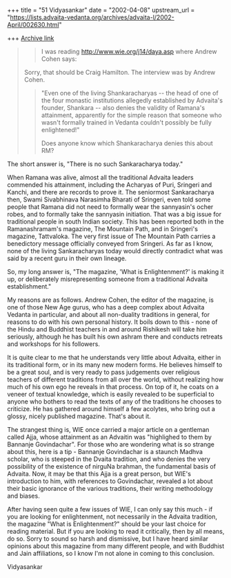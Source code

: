 +++
title = "51 Vidyasankar"
date = "2002-04-08"
upstream_url = "https://lists.advaita-vedanta.org/archives/advaita-l/2002-April/002630.html"

+++
[Archive link](https://lists.advaita-vedanta.org/archives/advaita-l/2002-April/002630.html)

>> I was reading http://www.wie.org/j14/daya.asp
>> where Andrew Cohen says:
>>
>
>Sorry, that should be Craig Hamilton. The interview was by Andrew Cohen.
>
>> "Even one of the living Shankaracharyas -- the head of one of the four
>> monastic institutions allegedly established by Advaita's founder,
>> Shankara -- also denies the validity of Ramana's attainment, apparently
>> for the simple reason that someone who wasn't formally trained in
Vedanta
>> couldn't possibly be fully enlightened!"
>>
>> Does anyone know which Shankaracharya denies this about RM?
>>

The short answer is, "There is no such Sankaracharya today."

When Ramana was alive, almost all the traditional Advaita leaders
commended his attainment, including the Acharyas of Puri, Sringeri and
Kanchi, and there are records to prove it. The seniormost Sankaracharya
then, Swami Sivabhinava Narasimha Bharati of Sringeri, even told some
people that Ramana did not need to formally wear the sannyasin's ocher
robes, and to formally take the sannyasin initiation. That was a big issue
for traditional people in south Indian society. This has been reported
both in the Ramanashramam's magazine, The Mountain Path, and in Sringeri's
magazine, Tattvaloka. The very first issue of The Mountain Path carries a
benedictory message officially conveyed from Sringeri. As far as I know,
none of the living Sankaracharyas today would directly contradict what was
said by a recent guru in their own lineage.

So, my long answer is, "The magazine, 'What is Enlightenment?' is making
it up, or deliberately misrepresenting someone from a traditional Advaita
establishment."

My reasons are as follows. Andrew Cohen, the editor of the magazine, is
one of those New Age gurus, who has a deep complex about Advaita Vedanta
in particular, and about all non-duality traditions in general, for
reasons to do with his own personal history. It boils down to this - none
of the Hindu and Buddhist teachers in and around Rishikesh will take him
seriously, although he has built his own ashram there and conducts
retreats and workshops for his followers.

It is quite clear to me that he understands very little about Advaita,
either in its traditional form, or in its many new modern forms. He
believes himself to be a great soul, and is very ready to pass judgements
over religious teachers of different traditions from all over the world,
without realizing how much of his own ego he reveals in that process. On
top of it, he coats on a veneer of textual knowledge, which is easily
revealed to be superficial to anyone who bothers to read the texts of any
of the traditions he chooses to criticize. He has gathered around himself
a few acolytes, who bring out a glossy, nicely published magazine. That's
about it.

The strangest thing is, WIE once carried a major article on a gentleman
called Ajja, whose attainment as an Advaitin was "highlighed to them by
Bannanje Govindachar". For those who are wondering what is so strange
about this, here is a tip - Bannanje Govindachar is a staunch Madhva
scholar, who is steeped in the Dvaita tradition, and who denies the very
possibility of the existence of nirguNa brahman, the fundamental basis of
Advaita. Now, it may be that this Ajja is a great person, but WIE's
introduction to him, with references to Govindachar, revealed a lot about
their basic ignorance of the various traditions, their writing methodology
and biases.

After having seen quite a few issues of WIE, I can only say this much - if
you are looking for enlightenment, not necessarily in the Advaita
tradition, the magazine "What is Enlightenment?" should be your last
choice for reading material. But if you are looking to read it critically,
then by all means, do so. Sorry to sound so harsh and dismissive, but I
have heard similar opinions about this magazine from many different
people, and with Buddhist and Jain affiliations, so I know I'm not alone
in coming to this conclusion.

Vidyasankar

